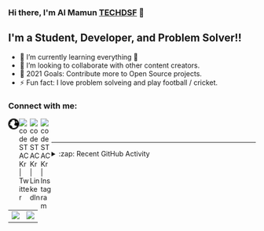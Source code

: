 ### Hi there, I'm Al Mamun [TECHDSF][website] 👋


## I'm a Student, Developer, and Problem Solver!!

- 🌱 I’m currently learning everything 🤣
- 👯 I’m looking to collaborate with other content creators.
- 🥅 2021 Goals: Contribute more to Open Source projects.
- ⚡ Fun fact: I love problem solveing and play football / cricket.

### Connect with me:

[<img align="left" alt="codeSTACKr.com" width="22px" src="https://raw.githubusercontent.com/iconic/open-iconic/master/svg/globe.svg" />][website]
<!-- [<img align="left" alt="codeSTACKr | YouTube" width="22px" src="https://cdn.jsdelivr.net/npm/simple-icons@v3/icons/youtube.svg" />][youtube] -->
[<img align="left" alt="codeSTACKr | Twitter" width="22px" src="https://cdn.jsdelivr.net/npm/simple-icons@v3/icons/facebook.svg" />][facebook]
[<img align="left" alt="codeSTACKr | LinkedIn" width="22px" src="https://cdn.jsdelivr.net/npm/simple-icons@v3/icons/linkedin.svg" />][linkedin]
[<img align="left" alt="codeSTACKr | Instagram" width="22px" src="https://cdn.jsdelivr.net/npm/simple-icons@v3/icons/instagram.svg" />][instagram]

<br />
<br />

---
<details>
  <summary>:zap: Recent GitHub Activity</summary>

</details>

[website]: https://techdsf.com
[instagram]: https://www.instagram.com/almamun_10
[linkedin]: https://www.linkedin.com/in/javacoderalmamun
[facebook]: https://www.facebook.com/javaCoderAlMamun
<table>
  <tr>
    <td valign="top"><img src="https://github-readme-stats.vercel.app/api/top-langs/?username=AlMamun-CSE&layout=compact&show_icons=true&title_color=ffffff&icon_color=34abeb&text_color=daf7dc&bg_color=151515"/></td>
    <td valign="top"><img src="https://github-readme-stats.vercel.app/api?username=AlMamun-CSE&show_icons=true&title_color=ffffff&icon_color=34abeb&text_color=daf7dc&bg_color=151515"/></td>
  </tr>
</table>
